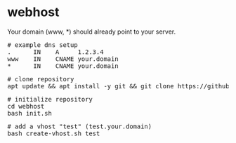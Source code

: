 # webhost

Your domain (www, *) should already point to your server.

<pre>
# example dns setup
.      IN    A     1.2.3.4
www    IN    CNAME your.domain
*      IN    CNAME your.domain
</pre>

<pre>
# clone repository
apt update && apt install -y git && git clone https://github.com/zarat/webhost
</pre>

<pre>
# initialize repository
cd webhost
bash init.sh
</pre>

<pre>
# add a vhost "test" (test.your.domain)
bash create-vhost.sh test
</pre>
